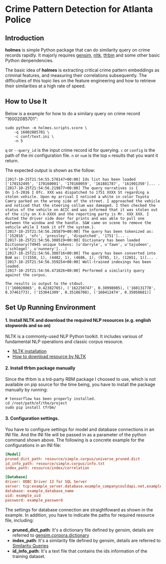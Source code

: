 Crime Pattern Detection for Atlanta Police
===

Introduction
---
**holmes** is simple Python package that can do similarity query on crime records rapidly. It majorly requires [gensim](https://radimrehurek.com/gensim/index.html), [nltk](http://www.nltk.org/), [tfrbm](https://github.com/meownoid/tensorfow-rbm) and some other basic Python denpendencies.

The basic idea of **holmes** is extracting critical crime pattern embeddings as criminal features, and measuring their correlations subsequently. The difficulties of this topic lies on the feature engineering and how to retrieve their similarities at a high rate of speed. 

How to Use It
---
Below is a example for how to do a similary query on crime record "16002085701":
```shell
sudo python -m holmes.scripts.score \
	-q 16002085701 \
	-c conf/text.ini \
	-n 5
```
`q` or `--query_id` is the input crime record id for querying. `c` or `config` is the path of the ini configuration file. `n` or `num` is the top `n` results that you want it return. 

The expected output is shown as the follow:
```
[2017-10-25T21:54:55.578147+00:00] Ids list has been loaded ['170152495', '170160001', '170160059', '161881787', '161901350']... .
[2017-10-25T21:54:56.219877+00:00] The query narratives is {         On 1-5-2016 I Ofc. XXX was dispatched to 1751 XXXX St regarding a stolen vehicle. Upon my arrival I noticed a white in color Toyota Camry parked on the wrong side of the street. I approached the vehicle and noticed that the steering collum was damaged. I then checked the status of the vehicle on ACIC and was informed that it was stolen out of the city on X-X-XXXX and the reporting party is Mr. XXX XXX. I dusted the driver side door for prints and was able to pull one between the window and the handle. S&W came on scene to remove the vehicle while I took it off the system.}.
[2017-10-25T21:54:56.285879+00:00] The query has been tokenized as: ['152016', 'ofc', 'pressley', 'dispatched', '1751']... .
[2017-10-25T21:54:56.308519+00:00] Dictionary has been loaded Dictionary(74945 unique tokens: [u'darryle', u'fawn', u'tajudeen', u'schlegel', u'nunnery']...)
[2017-10-25T21:54:56.308716+00:00] The query has been converted into BoW as: [(1558, 1), (4482, 1), (4686, 1), (9785, 1), (12651, 1)]... .
[2017-10-25T21:54:56.359254+00:00] Well-trained indexings has been loaded.
[2017-10-25T21:54:56.471826+00:00] Performed a similarity query against the corpus.

The results is output to the stdout. 
[('160020865', 0.42382765), ('162250747', 0.38998085), ('160131778', 0.37461773), ('153041309', 0.35186708), ('160412474', 0.35050681)]
```

Set Up Running Environment
---

#### 1. Install NLTK and download the required NLP resources (e.g. english stopwords and so on)
NLTK is a commonly-used NLP Python toolkit. It includes various of fundamental NLP operations and classic corpus resource. 
- [NLTK installation](http://www.nltk.org/install.html)
- [How to download resource by NLTK](http://www.nltk.org/data.html)

#### 2. Install tfrbm package manually
Since the tfrbm is a trd-party RBM package I choosed to use, which is not available on pip source for the time being, you have to install the package manually by running:
```shell
# tensorflow has been properly installed.
cd /root/path/of/the/project
sudo pip install tfrbm/
```

#### 3. Configuration settings.
You have to configure settings for model and database connections in an INI file. And the INI file will be passed in as a parameter of the python command shown above.
The following is a concrete example for the configurations in an INI file:

```ini
[Model]
pruned_dict_path: resource/simple.corpus/universe_pruned.dict
id_info_path: resource/simple.corpus/info.txt
index_path: resource/index/correlation

[Database]
driver: ODBC Driver 13 for SQL Server
server: tcp:example_server.database.example_companycouldapi.net,example_port
database: example_database_name
uid: example_uid
password: example_password
```

The settings for database connection are straightfoward as shown in the example. In addition, you have to indicate the paths for required resource file, including:
- **pruned_dict_path**: It's a dictionary file defined by gensim, details are referred to [gensim.corpora.dictionary](https://radimrehurek.com/gensim/corpora/dictionary.html)
- **index_path**: It's a similarity file defined by gensim, details are referred to [Similarity Queries](https://radimrehurek.com/gensim/tut3.html)
- **id_info_path**: It's a text file that contains the ids information of the training dataset. 


